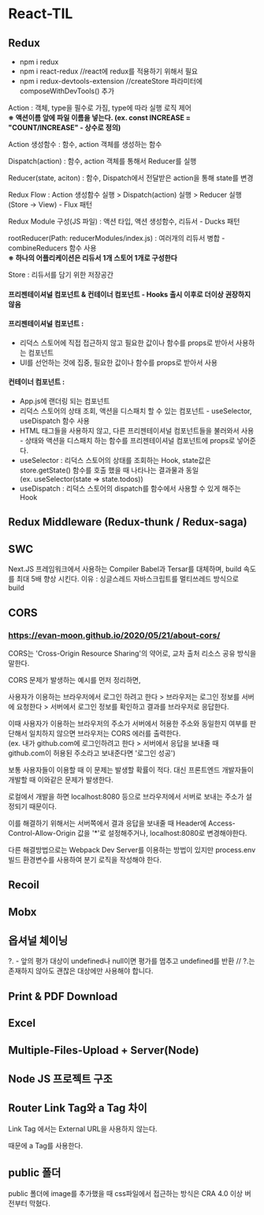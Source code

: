 # React-TIL

## Redux
- npm i redux
- npm i react-redux //react에 redux를 적용하기 위해서 필요
- npm i redux-devtools-extension //createStore 파라미터에 composeWithDevTools() 추가

Action : 객체, type을 필수로 가짐, type에 따라 실행 로직 제어   
**※ 액션이름 앞에 파일 이름을 넣는다. (ex. const INCREASE = "COUNT/INCREASE" - 상수로 정의)**

Action 생성함수 : 함수, action 객체를 생성하는 함수

Dispatch(action) : 함수, action 객체를 통해서 Reducer를 실행

Reducer(state, aciton) : 함수, Dispatch에서 전달받은 action을 통해 state를 변경

Redux Flow : Action 생성함수 실행 > Dispatch(action) 실행 > Reducer 실행(Store -> View) - Flux 패턴

Redux Module 구성(JS 파일) : 액션 타입, 액션 생성함수, 리듀서 - Ducks 패턴

rootReducer(Path: reducerModules/index.js) : 여러개의 리듀서 병합 - combineReducers 함수 사용   
**※ 하나의 어플리케이션은 리듀서 1개 스토어 1개로 구성한다**

Store : 리듀서를 담기 위한 저장공간

#### 프리젠테이셔널 컴포넌트 & 컨테이너 컴포넌트 - Hooks 출시 이후로 더이상 권장하지 않음
#### 프리젠테이셔널 컴포넌트 : 
- 리덕스 스토어에 직접 접근하지 않고 필요한 값이나 함수를 props로 받아서 사용하는 컴포넌트
- UI를 선언하는 것에 집중, 필요한 값이나 함수를 props로 받아서 사용

#### 컨테이너 컴포넌트 : 
- App.js에 랜더링 되는 컴포넌트
- 리덕스 스토어의 상태 조회, 액션을 디스패치 할 수 있는 컴포넌트 - useSelector, useDispatch 함수 사용
- HTML 태그들을 사용하지 않고, 다른 프리젠테이셔널 컴포넌트들을 불러와서 사용 - 상태와 액션을 디스패치 하는 함수를 프리젠테이셔널 컴포넌트에 props로 넣어준다.
- useSelector : 리덕스 스토어의 상태를 조회하는 Hook, state값은 store.getState() 함수를 호출 했을 때 나타나는 결과물과 동일   
(ex. useSelector(state => state.todos))
- useDispatch : 리덕스 스토어의 dispatch를 함수에서 사용할 수 있게 해주는 Hook

## Redux Middleware (Redux-thunk / Redux-saga)

## SWC
Next.JS 프레임워크에서 사용하는 Compiler Babel과 Tersar를 대체하며, build 속도를 최대 5배  향상 시킨다. 이유 : 싱글스레드 자바스크립트를 멀티쓰레드 방식으로 build

## CORS
### https://evan-moon.github.io/2020/05/21/about-cors/

CORS는 'Cross-Origin Resource Sharing'의 약어로, 교차 출처 리소스 공유 방식을 말한다.

CORS 문제가 발생하는 예시를 먼저 정리하면,

사용자가 이용하는 브라우저에서 로그인 하려고 한다 > 브라우저는 로그인 정보를 서버에 요청한다 > 서버에서 로그인 정보를 확인하고 결과를 브라우저로 응답한다.

이때 사용자가 이용하는 브라우저의 주소가 서버에서 허용한 주소와 동일한지 여부를 판단해서 일치하지 않으면 브라우저는 CORS 에러를 출력한다.   
(ex. 내가 github.com에 로그인하려고 한다 > 서버에서 응답을 보내줄 때 github.com이 허용된 주소라고 보내준다면 '로그인 성공')

보통 사용자들이 이용할 때 이 문제는 발생할 확률이 적다. 대신 프론트엔드 개발자들이 개발할 때 이와같은 문제가 발생한다.

로컬에서 개발을 하면 localhost:8080 등으로 브라우저에서 서버로 보내는 주소가 설정되기 때문이다.

이를 해결하기 위해서는 서버쪽에서 결과 응답을 보내줄 때 Header에 Access-Control-Allow-Origin 값을 '*'로 설정해주거나, localhost:8080로 변경해야한다.

다른 해결방법으로는 Webpack Dev Server를 이용하는 방법이 있지만 process.env 빌드 환경변수를 사용하여 분기 로직을 작성해야 한다.   

## Recoil

## Mobx

## 옵셔널 체이닝
?. - 앞의 평가 대상이 undefined나 null이면 평가를 멈추고 undefined를 반환 // ?.는 존재하지 않아도 괜찮은 대상에만 사용해야 합니다.

## Print & PDF Download

## Excel

## Multiple-Files-Upload + Server(Node)

## Node JS 프로젝트 구조

## Router Link Tag와 a Tag 차이

Link Tag 에서는 External URL을 사용하지 않는다.

때문에 a Tag를 사용한다.

## public 폴더

public 폴더에 image를 추가했을 때 css파일에서 접근하는 방식은 CRA 4.0 이상 버전부터 막혔다.